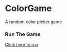 # ColorGame
A random color picker game

### Run The Game
[Click here to run](https://tvn9.github.io/ColorGame/)
